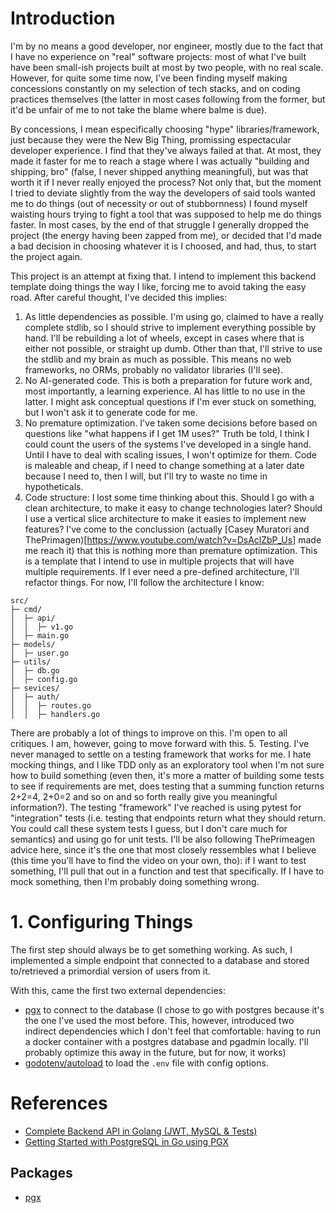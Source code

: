 # Introduction

I'm by no means a good developer, nor engineer, mostly due to the fact that I have no experience on "real" software projects: most of what I've built have been small-ish projects built at most by two people, with no real scale. However, for quite some time now, I've been finding myself making concessions constantly on my selection of tech stacks, and on coding practices themselves (the latter in most cases following from the former, but it'd be unfair of me to not take the blame where balme is due).

By concessions, I mean especifically choosing "hype" libraries/framework, just because they were the New Big Thing, promissing espectacular developer experience. I find that they've always failed at that. At most, they made it faster for me to reach a stage where I was actually "building and shipping, bro" (false, I never shipped anything meaningful), but was that worth it if I never really enjoyed the process? Not only that, but the moment I tried to deviate slightly from the way the developers of said tools wanted me to do things (out of necessity or out of stubbornness) I found myself waisting hours trying to fight a tool that was supposed to help me do things faster. In most cases, by the end of that struggle I generally dropped the project (the energy having been zapped from me), or decided that I'd made a bad decision in choosing whatever it is I choosed, and had, thus, to start the project again.

 This project is an attempt at fixing that. I intend to implement this backend template doing things the way I like, forcing me to avoid taking the easy road. After careful thought, I've decided this implies:
 1. As little dependencies as possible. I'm using go, claimed to have a really complete stdlib, so I should strive to implement everything possible by hand. I'll be rebuilding a lot of wheels, except in cases where that is either not possible, or straight up dumb. Other than that, I'll strive to use the stdlib and my brain as much as possible. This means no web frameworks, no ORMs, probably no validator libraries (I'll see).
 2. No AI-generated code. This is both a preparation for future work and, most importantly, a learning experience. AI has little to no use in the latter. I might ask conceptual questions if I'm ever stuck on something, but I won't ask it to generate code for me.
 3. No premature optimization. I've taken some decisions before based on questions like "what happens if I get 1M uses?" Truth be told, I think I could count the users of the systems I've developed in a single hand. Until I have to deal with scaling issues, I won't optimize for them. Code is maleable and cheap, if I need to change something at a later date because I need to, then I will, but I'll try to waste no time in hypotheticals.
 4. Code structure: I lost some time thinking about this. Should I go with a clean architecture, to make it easy to change technologies later? Should I use a vertical slice architecture to make it easies to implement new features? I've come to the conclussion (actually [Casey Muratori and ThePrimagen)[https://www.youtube.com/watch?v=DsAclZbP_Us] made me reach it) that this is nothing more than premature optimization. This is a template that I intend to use in multiple projects that will have multiple requirements. If I ever need a pre-defined architecture, I'll refactor things. For now, I'll follow the architecture I know:
 ```
src/
├─ cmd/
│  ├─ api/
│  │  ├─ v1.go
│  ├─ main.go
├─ models/
│  ├─ user.go
├─ utils/
│  ├─ db.go
│  ├─ config.go
├─ sevices/
│  ├─ auth/
│  │  ├─ routes.go
│  │  ├─ handlers.go
 ```
 There are probably a lot of things to improve on this. I'm open to all critiques. I am, however, going to move forward with this.
 5. Testing. I've never managed to settle on a testing framework that works for me. I hate mocking things, and I like TDD only as an exploratory tool when I'm not sure how to build something (even then, it's more a matter of building some tests to see if requirements are met, does testing that a summing function returns 2+2=4, 2+0=2 and so on and so forth really give you meaningful information?). The testing "framework" I've reached is using pytest for "integration" tests (i.e. testing that endpoints return what they should return. You could call these system tests I guess, but I don't care much for semantics) and using go for unit tests. I'll be also following ThePrimeagen advice here, since it's the one that most closely ressembles what I believe (this time you'll have to find the video on your own, tho): if I want to test something, I'll pull that out in a function and test that specifically. If I have to mock something, then I'm probably doing something wrong.

# 1. Configuring Things

The first step should always be to get something working. As such, I implemented a simple endpoint that connected to a database and stored to/retrieved a primordial version of users from it.

With this, came the first two external dependencies:
- [pgx](https://pkg.go.dev/github.com/jackc/pgx/v5) to connect to the database (I chose to go with postgres because it's the one I've used the most before. This, however, introduced two indirect dependencies which I don't feel that comfortable: having to run a docker container with a postgres database and pgadmin locally. I'll probably optimize this away in the future, but for now, it works)
- [godotenv/autoload](https://github.com/joho/godotenv/autoload) to load the `.env` file with config options. 

# References

- [Complete Backend API in Golang (JWT, MySQL & Tests)](https://www.youtube.com/watch?v=7VLmLOiQ3ck)
- [Getting Started with PostgreSQL in Go using PGX](https://betterstack.com/community/guides/scaling-go/postgresql-pgx-golang/)

## Packages

- [pgx](https://pkg.go.dev/github.com/jackc/pgx/v5)

